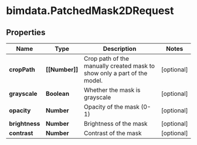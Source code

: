 # bimdata.PatchedMask2DRequest

## Properties

Name | Type | Description | Notes
------------ | ------------- | ------------- | -------------
**cropPath** | **[[Number]]** | Crop path of the manually created mask to show only a part of the model. | [optional] 
**grayscale** | **Boolean** | Whether the mask is grayscale | [optional] 
**opacity** | **Number** | Opacity of the mask (0-1) | [optional] 
**brightness** | **Number** | Brightness of the mask | [optional] 
**contrast** | **Number** | Contrast of the mask | [optional] 


